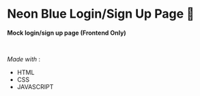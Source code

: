 # Neon Blue Login/Sign Up Page 📃


**Mock login/sign up page (Frontend Only)**

<br>

_Made with_ :

- HTML
- CSS
- JAVASCRIPT
